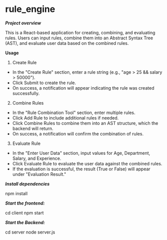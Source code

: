 # rule_engine
***Project overview***

This is a React-based application for creating, combining, and evaluating rules. Users can input rules, combine them into an Abstract Syntax Tree (AST), and evaluate user data based on the combined rules.

**Usage**
1. Create Rule
* In the "Create Rule" section, enter a rule string (e.g., "age > 25 && salary > 50000").
* Click Submit to create the rule.
* On success, a notification will appear indicating the rule was created successfully.
  
2. Combine Rules
* In the "Rule Combination Tool" section, enter multiple rules.
* Click Add Rule to include additional rules if needed.
* Click Combine Rules to combine them into an AST structure, which the backend will return.
* On success, a notification will confirm the combination of rules.
  
3. Evaluate Rule
* In the "Enter User Data" section, input values for Age, Department, Salary, and Experience.
* Click Evaluate Rule to evaluate the user data against the combined rules.
* If the evaluation is successful, the result (True or False) will appear under "Evaluation Result."

***Install dependencies***

 npm install

 ***Start the frontend:***
 
 cd client
 npm start

 ***Start the Backend:***

 cd server
 node server.js
